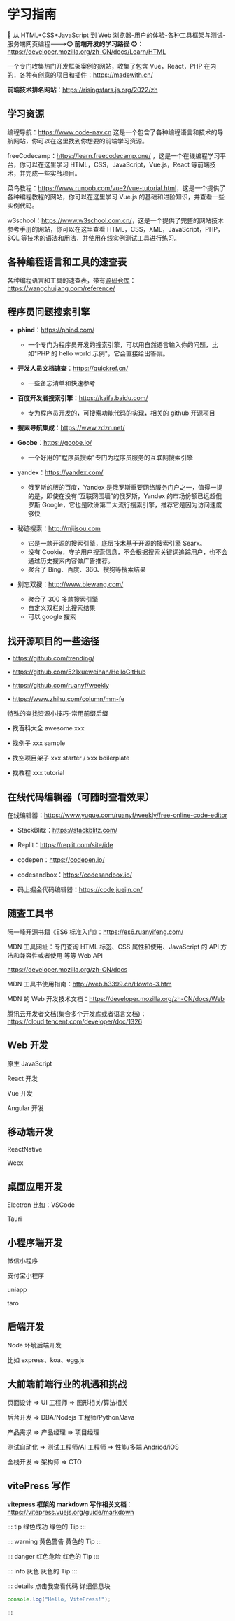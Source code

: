 # 学习指南

🌟 从 HTML+CSS+JavaScript 到 Web 浏览器-用户的体验-各种工具框架与测试-服务端网页编程--->**😊 前端开发的学习路径 😊**：<https://developer.mozilla.org/zh-CN/docs/Learn/HTML>

一个专门收集热门开发框架案例的网站，收集了包含 Vue，React，PHP 在内的，各种有创意的项目和插件：<https://madewith.cn/>

**前端技术排名网站**：<https://risingstars.js.org/2022/zh>

## 学习资源

编程导航：<https://www.code-nav.cn> 这是一个包含了各种编程语言和技术的导航网站，你可以在这里找到你想要的前端学习资源。

freeCodecamp：<https://learn.freecodecamp.one/> ，这是一个在线编程学习平台，你可以在这里学习 HTML，CSS，JavaScript，Vue.js，React 等前端技术，并完成一些实战项目。

菜鸟教程：<https://www.runoob.com/vue2/vue-tutorial.html>，这是一个提供了各种编程教程的网站，你可以在这里学习 Vue.js 的基础和进阶知识，并查看一些实例代码。

w3school：<https://www.w3school.com.cn/>，这是一个提供了完整的网站技术参考手册的网站，你可以在这里查看 HTML，CSS，XML，JavaScript，PHP，SQL 等技术的语法和用法，并使用在线实例测试工具进行练习。

## 各种编程语言和工具的速查表

各种编程语言和工具的速查表，带有[源码仓库](https://github.com/jaywcjlove/reference)：<https://wangchujiang.com/reference/>

## 程序员问题搜索引擎

- **phind**：<https://phind.com/>

  - 一个专门为程序员开发的搜索引擎，可以用自然语言输入你的问题，比如"PHP 的 hello world 示例"，它会直接给出答案。

- **开发人员文档速查**：<https://quickref.cn/>

  - 一些备忘清单和快速参考

- **百度开发者搜索引擎**：<https://kaifa.baidu.com/>

  - 专为程序员开发的，可搜索功能代码的实现，相关的 github 开源项目

- **搜索导航集成**：<https://www.zdzn.net/>

- **Goobe**：<https://goobe.io/>

  - 一个好用的"程序员搜索"专门为程序员服务的互联网搜索引擎

- yandex：<https://yandex.com/>

  - 俄罗斯的版的百度，Yandex 是俄罗斯重要网络服务门户之一，值得一提的是，即使在没有“互联网围墙”的俄罗斯，Yandex 的市场份额已远超俄罗斯 Google，它也是欧洲第二大流行搜索引擎，推荐它是因为访问速度够快

- 秘迹搜索：<http://mijisou.com>

  - 它是一款开源的搜索引擎，底层技术基于开源的搜索引擎 Searx。
  - 没有 Cookie，守护用户搜索信息，不会根据搜索关键词追踪用户，也不会通过历史搜索内容做广告推荐。
  - 聚合了 Bing、百度、360、搜狗等搜索结果

- 别忘双搜：<http://www.biewang.com/>
  - 聚合了 300 多款搜索引擎
  - 自定义双栏对比搜索结果
  - 可以 google 搜索

## 找开源项目的一些途径

• <https://github.com/trending/>

• <https://github.com/521xueweihan/HelloGitHub>

• <https://github.com/ruanyf/weekly>

• <https://www.zhihu.com/column/mm-fe>

特殊的查找资源小技巧-常用前缀后缀

• 找百科大全 awesome xxx

• 找例子 xxx sample

• 找空项目架子 xxx starter / xxx boilerplate

• 找教程 xxx tutorial

## 在线代码编辑器（可随时查看效果）

在线编辑器：<https://www.yuque.com/ruanyf/weekly/free-online-code-editor>

- StackBlitz：<https://stackblitz.com/>

- Replit：<https://replit.com/site/ide>

- codepen：<https://codepen.io/>

- codesandbox：<https://codesandbox.io/>

- 码上掘金代码编辑器：<https://code.juejin.cn/>

## 随查工具书

阮一峰开源书籍《ES6 标准入门》：<https://es6.ruanyifeng.com/>

MDN 工具网址：专门查询 HTML 标签、CSS 属性和使用、JavaScript 的 API 方法和兼容性或者使用 等等 Web API

<https://developer.mozilla.org/zh-CN/docs>

MDN 工具书使用指南：<http://web.h3399.cn/Howto-3.htm>

MDN 的 Web 开发技术文档：<https://developer.mozilla.org/zh-CN/docs/Web>

腾讯云开发者文档(集合多个开发库或者语言文档)：<https://cloud.tencent.com/developer/doc/1326>

## Web 开发

原生 JavaScript

React 开发

Vue 开发

Angular 开发

## 移动端开发

ReactNative

Weex

## 桌面应用开发

Electron 比如：VSCode

Tauri

## 小程序端开发

微信小程序

支付宝小程序

uniapp

taro

## 后端开发

Node 环境后端开发

比如 express、koa、egg.js

## 大前端前端行业的机遇和挑战

页面设计 => UI 工程师 => 图形相关/算法相关

后台开发 => DBA/Nodejs 工程师/Python/Java

产品需求 => 产品经理 => 项目经理

测试自动化 => 测试工程师/AI 工程师 => 性能/多端 Andriod/iOS

全栈开发 => 架构师 => CTO

## vitePress 写作

**vitepress 框架的 markdown 写作相关文档**：<https://vitepress.vuejs.org/guide/markdown>

::: tip 绿色成功
绿色的 Tip
:::

::: warning 黄色警告
黄色的 Tip
:::

::: danger 红色危险
红色的 Tip
:::

::: info 灰色
灰色的 Tip
:::

::: details 点击我查看代码
详细信息块

```js
console.log("Hello, VitePress!");
```

:::
